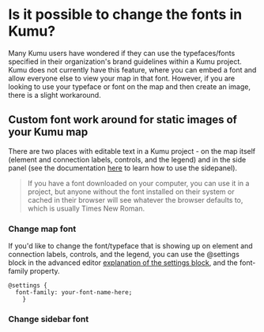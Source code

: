 # Is it possible to change the fonts in Kumu?

Many Kumu users have wondered if they can use the typefaces/fonts specified in their organization's brand guidelines within a Kumu project. Kumu does not currently have this feature, where you can embed a font and allow everyone else to view your map in that font. However, if you are looking to use your typeface or font on the map and then create an image, there is a slight workaround.  

## Custom font work around for static images of your Kumu map

There are two places with editable text in a Kumu project - on the map itself (element and connection labels, controls, and the legend) and in the side panel (see the documentation [here](https://docs.kumu.io/overview/map-editor.html#side-panel) to learn how to use the sidepanel). 

> If you have a font downloaded on your computer, you can use it in a project, but anyone without the font installed on their system or cached in their browser will see whatever the browser defaults to, which is usually Times New Roman.

### Change map font

If you'd like to change the font/typeface that is showing up on element and connection labels, controls, and the legend, you can use the @settings block in the advanced editor [explanation of the settings block](https://docs.kumu.io/guides/settings-reference.html#settings-reference), and the font-family property.

```
@settings {
  font-family: your-font-name-here;
    }
 ```



### Change sidebar font
